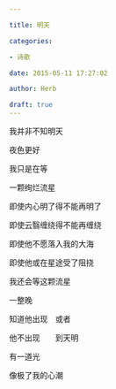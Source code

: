 ```yaml
---

title: 明天

categories:

- 诗歌

date: 2015-05-11 17:27:02

author: Herb

draft: true
---
```


我并非不知明天

夜色更好

我只是在等

一颗绚烂流星



即使内心明了得不能再明了

即使云翳缠绕得不能再缠绕

即使他不愿落入我的大海

即使他或在星途受了阻挠

我还会等这颗流星

一整晚

知道他出现　或者

他不出现　　到天明

有一道光

像极了我的心潮